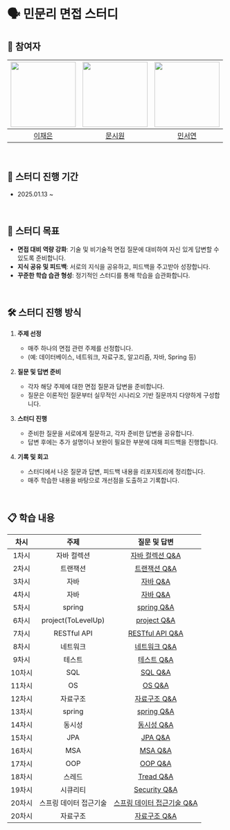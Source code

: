 # 🗣️ 민문리 면접 스터디

## 👥 참여자
|<img width=150 src="https://avatars.githubusercontent.com/u/109871579?v=4" />|<img width=150 src="https://avatars.githubusercontent.com/u/105481797?v=4" />|<img width=150 src="https://avatars.githubusercontent.com/u/126096318?v=4" />|
|:----:|:----:|:----:|
| [이채은](https://github.com/ChaeAg) | [문시원](https://github.com/muncool39) | [민서연](https://github.com/gitseoyeon) |

<br>

## 📆 스터디 진행 기간
- 2025.01.13 ~

<br>

## 🎯 스터디 목표
- **면접 대비 역량 강화**: 기술 및 비기술적 면접 질문에 대비하여 자신 있게 답변할 수 있도록 준비합니다.  
- **지식 공유 및 피드백**: 서로의 지식을 공유하고, 피드백을 주고받아 성장합니다.  
- **꾸준한 학습 습관 형성**: 정기적인 스터디를 통해 학습을 습관화합니다.

<br>

## 🛠️ 스터디 진행 방식
1. **주제 선정**
   - 매주 하나의 면접 관련 주제를 선정합니다.  
   - (예: 데이터베이스, 네트워크, 자료구조, 알고리즘, 자바, Spring 등)

2. **질문 및 답변 준비**
   - 각자 해당 주제에 대한 면접 질문과 답변을 준비합니다.  
   - 질문은 이론적인 질문부터 실무적인 시나리오 기반 질문까지 다양하게 구성합니다.

3. **스터디 진행**
   - 준비한 질문을 서로에게 질문하고, 각자 준비한 답변을 공유합니다.  
   - 답변 후에는 추가 설명이나 보완이 필요한 부분에 대해 피드백을 진행합니다.

4. **기록 및 회고**
   - 스터디에서 나온 질문과 답변, 피드백 내용을 리포지토리에 정리합니다.  
   - 매주 학습한 내용을 바탕으로 개선점을 도출하고 기록합니다.

<br>

## 📋 학습 내용
차시 | 주제 | 질문 및 답변
:---: | :----: | :----:
1차시 | 자바 컬렉션 |   [자바 컬렉션 Q&A](https://github.com/minmunlee/interview-study/blob/main/1%EC%B0%A8%EC%8B%9C_%EC%9E%90%EB%B0%94%EC%BB%AC%EB%A0%89%EC%85%98.md)
2차시 | 트랜잭션 |   [트랜잭션 Q&A](https://github.com/minmunlee/interview-study/blob/main/2%EC%B0%A8%EC%8B%9C_%ED%8A%B8%EB%9E%9C%EC%9E%AD%EC%85%98.md)
3차시 | 자바 |   [자바 Q&A](https://github.com/minmunlee/interview-study/blob/main/3%EC%B0%A8%EC%8B%9C_%EC%9E%90%EB%B0%94.md)
4차시 | 자바 |   [자바 Q&A](https://github.com/minmunlee/interview-study/blob/main/4%EC%B0%A8%EC%8B%9C_%EC%9E%90%EB%B0%94.md)
5차시 | spring |   [spring Q&A](https://github.com/minmunlee/interview-study/blob/main/5%EC%B0%A8%EC%8B%9C_Spring.md)
6차시 | project(ToLevelUp) |   [project Q&A](https://github.com/minmunlee/interview-study/blob/main/6%EC%B0%A8%EC%8B%9C_project(tolevelup).md)
7차시 | RESTful API |   [RESTful API Q&A](https://github.com/minmunlee/interview-study/blob/main/7%EC%B0%A8%EC%8B%9C_RESTful%20API.md)
8차시 | 네트워크 |   [네트워크 Q&A](https://github.com/minmunlee/interview-study/blob/main/8%EC%B0%A8%EC%8B%9C_%EB%84%A4%ED%8A%B8%EC%9B%8C%ED%81%AC.md)
9차시 | 테스트 |   [테스트 Q&A](https://github.com/minmunlee/interview-study/blob/main/9%EC%B0%A8%EC%8B%9C_%ED%85%8C%EC%8A%A4%ED%8A%B8.md)
10차시 | SQL |   [SQL Q&A](https://github.com/minmunlee/interview-study/blob/main/10%EC%B0%A8%EC%8B%9C_SQL.md)
11차시 | OS |   [OS Q&A](https://github.com/minmunlee/interview-study/blob/main/11%EC%B0%A8%EC%8B%9C_OS.md)
12차시 | 자료구조 |   [자료구조 Q&A](https://github.com/minmunlee/interview-study/blob/main/12%EC%B0%A8%EC%8B%9C_%EC%9E%90%EB%A3%8C%EA%B5%AC%EC%A1%B0.md)
13차시 | spring |   [spring Q&A](https://github.com/minmunlee/interview-study/blob/main/13%EC%B0%A8%EC%8B%9C_Spring.md)
14차시 | 동시성 |   [동시성 Q&A](https://github.com/minmunlee/interview-study/blob/main/14%EC%B0%A8%EC%8B%9C_%EB%8F%99%EC%8B%9C%EC%84%B1)
15차시 | JPA |   [JPA Q&A](https://github.com/minmunlee/interview-study/blob/main/15%EC%B0%A8%EC%8B%9C_JPA.md)
16차시 | MSA |   [MSA Q&A](https://github.com/minmunlee/interview-study/blob/main/16%EC%B0%A8%EC%8B%9C_MSA.md)
17차시 | OOP |   [OOP Q&A](https://github.com/minmunlee/interview-study/blob/main/17%EC%B0%A8%EC%8B%9C_%EA%B0%9D%EC%B2%B4%EC%A7%80%ED%96%A5.md)
18차시 | 스레드 |   [Tread Q&A](https://github.com/minmunlee/interview-study/blob/main/18%EC%B0%A8%EC%8B%9C_%EC%8B%9C%ED%81%90%EB%A6%AC%ED%8B%B0.md)
19차시 | 시큐리티 |   [Security Q&A](https://github.com/minmunlee/interview-study/blob/main/19%EC%B0%A8%EC%8B%9C_%EC%8B%9C%ED%81%90%EB%A6%AC%ED%8B%B0.md)
20차시 | 스프링 데이터 접근기술 |   [스프링 데이터 접근기술 Q&A](https://github.com/minmunlee/interview-study/blob/main/20%EC%B0%A8%EC%8B%9C_%EC%8A%A4%ED%94%84%EB%A7%81%EB%8D%B0%EC%9D%B4%ED%84%B0%EC%A0%91%EA%B7%BC%EA%B8%B0%EC%88%A0.md)
20차시 | 자료구조 |   [자료구조 Q&A](https://github.com/minmunlee/interview-study/blob/main/21%EC%B0%A8%EC%8B%9C_%EC%9E%90%EB%A3%8C%EA%B5%AC%EC%A1%B0%20II.md)




